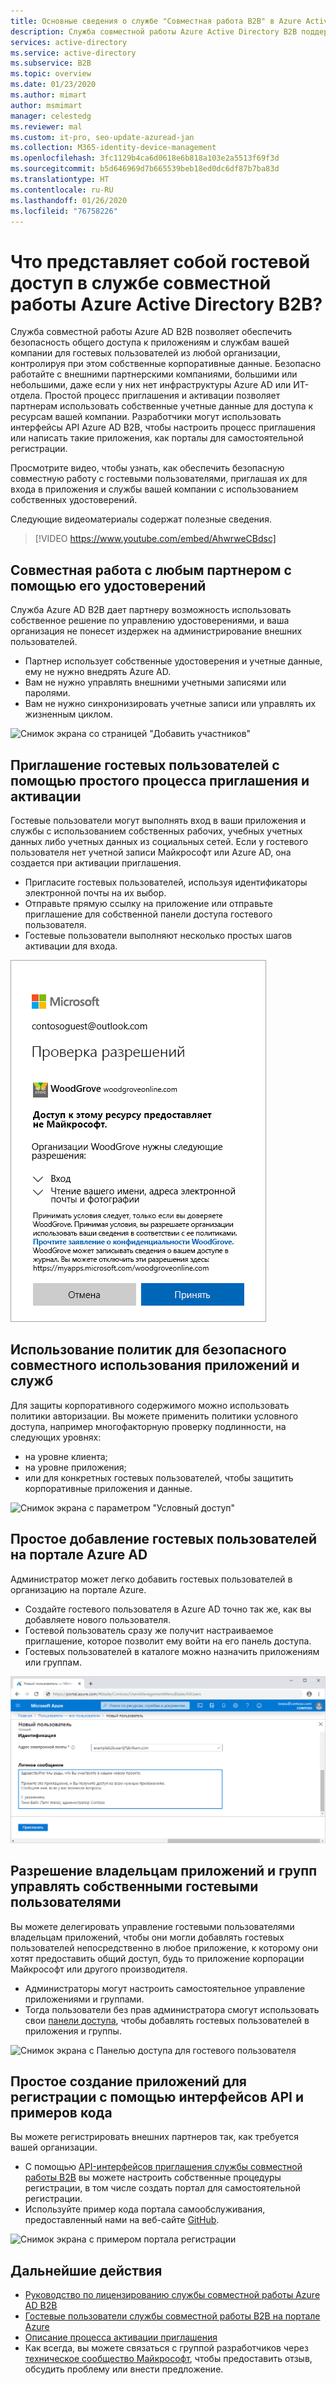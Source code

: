 ```yaml
---
title: Основные сведения о службе "Совместная работа B2B" в Azure Active Directory
description: Служба совместной работы Azure Active Directory B2B поддерживает гостевой доступ, что позволяет обеспечить безопасность общего доступа к ресурсам и совместной работы с внешними партнерами.
services: active-directory
ms.service: active-directory
ms.subservice: B2B
ms.topic: overview
ms.date: 01/23/2020
ms.author: mimart
author: msmimart
manager: celestedg
ms.reviewer: mal
ms.custom: it-pro, seo-update-azuread-jan
ms.collection: M365-identity-device-management
ms.openlocfilehash: 3fc1129b4ca6d0618e6b818a103e2a5513f69f3d
ms.sourcegitcommit: b5d646969d7b665539beb18ed0dc6df87b7ba83d
ms.translationtype: HT
ms.contentlocale: ru-RU
ms.lasthandoff: 01/26/2020
ms.locfileid: "76758226"
---
```

# <a name="what-is-guest-user-access-in-azure-active-directory-b2b"></a>Что представляет собой гостевой доступ в службе совместной работы Azure Active Directory B2B?

Служба совместной работы Azure AD B2B позволяет обеспечить безопасность общего доступа к приложениям и службам вашей компании для гостевых пользователей из любой организации, контролируя при этом собственные корпоративные данные. Безопасно работайте с внешними партнерскими компаниями, большими или небольшими, даже если у них нет инфраструктуры Azure AD или ИТ-отдела. Простой процесс приглашения и активации позволяет партнерам использовать собственные учетные данные для доступа к ресурсам вашей компании. Разработчики могут использовать интерфейсы API Azure AD B2B, чтобы настроить процесс приглашения или написать такие приложения, как порталы для самостоятельной регистрации.

Просмотрите видео, чтобы узнать, как обеспечить безопасную совместную работу с гостевыми пользователями, приглашая их для входа в приложения и службы вашей компании с использованием собственных удостоверений.

Следующие видеоматериалы содержат полезные сведения.

>[!VIDEO https://www.youtube.com/embed/AhwrweCBdsc]

## <a name="collaborate-with-any-partner-using-their-identities"></a>Совместная работа с любым партнером с помощью его удостоверений
Служба Azure AD B2B дает партнеру возможность использовать собственное решение по управлению удостоверениями, и ваша организация не понесет издержек на администрирование внешних пользователей. 
- Партнер использует собственные удостоверения и учетные данные, ему не нужно внедрять Azure AD. 
- Вам не нужно управлять внешними учетными записями или паролями. 
- Вам не нужно синхронизировать учетные записи или управлять их жизненным циклом.  

![Снимок экрана со страницей "Добавить участников"](media/what-is-b2b/add-member.png)

## <a name="invite-guest-users-with-a-simple-invitation-and-redemption-process"></a>Приглашение гостевых пользователей с помощью простого процесса приглашения и активации
Гостевые пользователи могут выполнять вход в ваши приложения и службы с использованием собственных рабочих, учебных учетных данных либо учетных данных из социальных сетей. Если у гостевого пользователя нет учетной записи Майкрософт или Azure AD, она создается при активации приглашения. 
- Пригласите гостевых пользователей, используя идентификаторы электронной почты на их выбор.
- Отправьте прямую ссылку на приложение или отправьте приглашение для собственной панели доступа гостевого пользователя. 
- Гостевые пользователи выполняют несколько простых шагов активации для входа.

![Снимок экрана со страницей "Проверить разрешения"](media/what-is-b2b/consentscreen.png)

## <a name="use-policies-to-securely-share-your-apps-and-services"></a>Использование политик для безопасного совместного использования приложений и служб
Для защиты корпоративного содержимого можно использовать политики авторизации. Вы можете применить политики условного доступа, например многофакторную проверку подлинности, на следующих уровнях:
- на уровне клиента;
- на уровне приложения;
- или для конкретных гостевых пользователей, чтобы защитить корпоративные приложения и данные.

![Снимок экрана с параметром "Условный доступ"](media/what-is-b2b/tutorial-mfa-policy-2.png)


## <a name="easily-add-guest-users-in-the-azure-ad-portal"></a>Простое добавление гостевых пользователей на портале Azure AD

Администратор может легко добавить гостевых пользователей в организацию на портале Azure.
- Создайте гостевого пользователя в Azure AD точно так же, как вы добавляете нового пользователя.
- Гостевой пользователь сразу же получит настраиваемое приглашение, которое позволит ему войти на его панель доступа.
- Гостевых пользователей в каталоге можно назначить приложениям или группам.  

![Снимок экрана с начальной страницей приглашения нового гостевого пользователя](media/what-is-b2b/add-a-b2b-user-to-azure-portal.png)

## <a name="let-application-and-group-owners-manage-their-own-guest-users"></a>Разрешение владельцам приложений и групп управлять собственными гостевыми пользователями

Вы можете делегировать управление гостевыми пользователями владельцам приложений, чтобы они могли добавлять гостевых пользователей непосредственно в любое приложение, к которому они хотят предоставить общий доступ, будь то приложение корпорации Майкрософт или другого производителя. 
 - Администраторы могут настроить самостоятельное управление приложениями и группами.
 - Тогда пользователи без прав администратора смогут использовать свои [панели доступа](https://myapps.microsoft.com), чтобы добавлять гостевых пользователей в приложения и группы.

![Снимок экрана с Панелью доступа для гостевого пользователя](media/what-is-b2b/access-panel-manage-app.png)

## <a name="use-apis-and-sample-code-to-easily-build-applications-to-onboard"></a>Простое создание приложений для регистрации с помощью интерфейсов API и примеров кода

Вы можете регистрировать внешних партнеров так, как требуется вашей организации.
- С помощью [API-интерфейсов приглашения службы совместной работы B2B](https://developer.microsoft.com/graph/docs/api-reference/v1.0/resources/invitation) вы можете настроить собственные процедуры регистрации, в том числе создать портал для самостоятельной регистрации. 
- Используйте пример кода портала самообслуживания, предоставленный нами на веб-сайте [GitHub](https://github.com/Azure/active-directory-dotnet-graphapi-b2bportal-web).

![Снимок экрана с примером портала регистрации](media/what-is-b2b/sign-up-portal.png)

## <a name="next-steps"></a>Дальнейшие действия

- [Руководство по лицензированию службы совместной работы Azure AD B2B](licensing-guidance.md)
- [Гостевые пользователи службы совместной работы B2B на портале Azure](add-users-administrator.md)
- [Описание процесса активации приглашения](redemption-experience.md)
- Как всегда, вы можете связаться с группой разработчиков через [техническое сообщество Майкрософт](https://techcommunity.microsoft.com/t5/Azure-Active-Directory-B2B/bd-p/AzureAD_B2b), чтобы предоставить отзыв, обсудить проблему или внести предложение.
